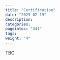 ```yaml
---
title: "Certification"
date: "2025-02-19"
description:
categories:
pageintoc: "341"
tags:
weight: "4"
---
```


<a id="certification-dell-opennebula-onprem-cloud-solution"></a>

<!--# Certification -->

TBC
